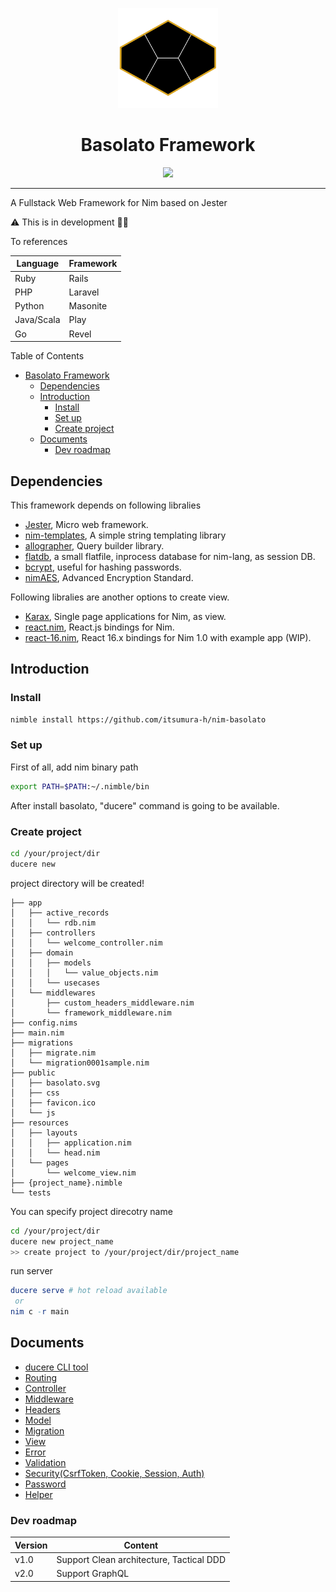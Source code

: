 
<p align="center">
  <img src="./documents/basolato.svg" style="width:160px">
</p>
<div align="center">
  <h1>Basolato Framework</h1>
  <img src="https://github.com/itsumura-h/nim-basolato/workflows/Build%20and%20test%20Nim/badge.svg">
</div>

---

A Fullstack Web Framework for Nim based on Jester

:warning: This is in development :grimacing::sweat_drops:

To references

|Language|Framework|
|---|---|
|Ruby|Rails|
|PHP|Laravel|
|Python|Masonite|
|Java/Scala|Play|
|Go|Revel|

Table of Contents

<!--ts-->
   * [Basolato Framework](#basolato-framework)
      * [Dependencies](#dependencies)
      * [Introduction](#introduction)
         * [Install](#install)
         * [Set up](#set-up)
         * [Create project](#create-project)
      * [Documents](#documents)
         * [Dev roadmap](#dev-roadmap)

<!-- Added by: jiro4989, at: 2020年  3月 30日 月曜日 08:13:19 JST -->

<!--te-->

## Dependencies
This framework depends on following libralies
- [Jester](https://github.com/dom96/jester), Micro web framework.
- [nim-templates](https://github.com/onionhammer/nim-templates), A simple string templating library
- [allographer](https://github.com/itsumura-h/nim-allographer), Query builder library.
- [flatdb](https://github.com/enthus1ast/flatdb), a small flatfile, inprocess database for nim-lang, as session DB.
- [bcrypt](https://github.com/runvnc/bcryptnim), useful for hashing passwords.
- [nimAES](https://github.com/jangko/nimAES), Advanced Encryption Standard.

Following libralies are another options to create view.
- [Karax](https://github.com/pragmagic/karax), Single page applications for Nim, as view.
- [react.nim](https://github.com/andreaferretti/react.nim), React.js bindings for Nim.
- [react-16.nim](https://github.com/kristianmandrup/react-16.nim), React 16.x bindings for Nim 1.0 with example app (WIP).


## Introduction
### Install
```sh
nimble install https://github.com/itsumura-h/nim-basolato
```

### Set up
First of all, add nim binary path
```sh
export PATH=$PATH:~/.nimble/bin
```
After install basolato, "ducere" command is going to be available.

### Create project
```sh
cd /your/project/dir
ducere new
```

project directory will be created!
```
├── app
│   ├── active_records
│   │   └── rdb.nim
│   ├── controllers
│   │   └── welcome_controller.nim
│   ├── domain
│   │   ├── models
│   │   │   └── value_objects.nim
│   │   └── usecases
│   └── middlewares
│       ├── custom_headers_middleware.nim
│       └── framework_middleware.nim
├── config.nims
├── main.nim
├── migrations
│   ├── migrate.nim
│   └── migration0001sample.nim
├── public
│   ├── basolato.svg
│   ├── css
│   ├── favicon.ico
│   └── js
├── resources
│   ├── layouts
│   │   ├── application.nim
│   │   └── head.nim
│   └── pages
│       └── welcome_view.nim
├── {project_name}.nimble
└── tests
```

You can specify project direcotry name
```sh
cd /your/project/dir
ducere new project_name
>> create project to /your/project/dir/project_name
```

run server
```nim
ducere serve # hot reload available
 or
nim c -r main
```

## Documents
- [ducere CLI tool](./documents/ducere.md)
- [Routing](./documents/routing.md)
- [Controller](./documents/controller.md)
- [Middleware](./documents/middleware.md)
- [Headers](./documents/headers.md)
- [Model](./documents/model.md)
- [Migration](./documents/migration.md)
- [View](./documents/view.md)
- [Error](./documents/error.md)
- [Validation](./documents/validation.md)
- [Security(CsrfToken, Cookie, Session, Auth)](./documents/security.md)
- [Password](./documents/password.md)
- [Helper](./documents/helper.md)

### Dev roadmap

|Version|Content|
|---|---|
|v1.0|Support Clean architecture, Tactical DDD|
|v2.0|Support GraphQL|
